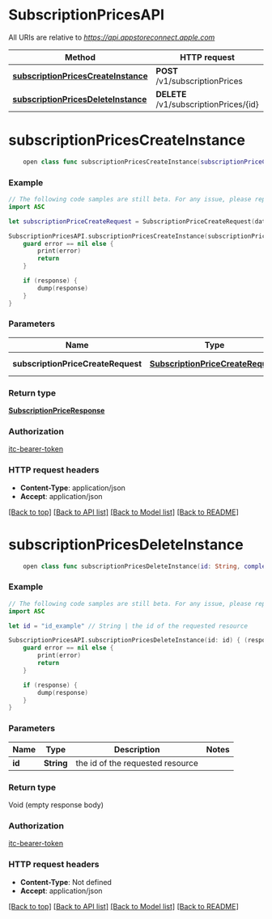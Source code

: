 # SubscriptionPricesAPI

All URIs are relative to *https://api.appstoreconnect.apple.com*

Method | HTTP request | Description
------------- | ------------- | -------------
[**subscriptionPricesCreateInstance**](SubscriptionPricesAPI.md#subscriptionpricescreateinstance) | **POST** /v1/subscriptionPrices | 
[**subscriptionPricesDeleteInstance**](SubscriptionPricesAPI.md#subscriptionpricesdeleteinstance) | **DELETE** /v1/subscriptionPrices/{id} | 


# **subscriptionPricesCreateInstance**
```swift
    open class func subscriptionPricesCreateInstance(subscriptionPriceCreateRequest: SubscriptionPriceCreateRequest, completion: @escaping (_ data: SubscriptionPriceResponse?, _ error: Error?) -> Void)
```



### Example
```swift
// The following code samples are still beta. For any issue, please report via http://github.com/OpenAPITools/openapi-generator/issues/new
import ASC

let subscriptionPriceCreateRequest = SubscriptionPriceCreateRequest(data: SubscriptionPriceCreateRequest_data(type: "type_example", attributes: SubscriptionPriceInlineCreate_attributes(startDate: Date(), preserveCurrentPrice: false), relationships: SubscriptionPriceCreateRequest_data_relationships(subscription: SubscriptionAppStoreReviewScreenshotCreateRequest_data_relationships_subscription(data: PromotedPurchase_relationships_subscription_data(type: "type_example", id: "id_example")), territory: AppPricePointV3_relationships_territory(data: AppPricePointV3_relationships_territory_data(type: "type_example", id: "id_example")), subscriptionPricePoint: SubscriptionPriceCreateRequest_data_relationships_subscriptionPricePoint(data: SubscriptionIntroductoryOffer_relationships_subscriptionPricePoint_data(type: "type_example", id: "id_example"))))) // SubscriptionPriceCreateRequest | SubscriptionPrice representation

SubscriptionPricesAPI.subscriptionPricesCreateInstance(subscriptionPriceCreateRequest: subscriptionPriceCreateRequest) { (response, error) in
    guard error == nil else {
        print(error)
        return
    }

    if (response) {
        dump(response)
    }
}
```

### Parameters

Name | Type | Description  | Notes
------------- | ------------- | ------------- | -------------
 **subscriptionPriceCreateRequest** | [**SubscriptionPriceCreateRequest**](SubscriptionPriceCreateRequest.md) | SubscriptionPrice representation | 

### Return type

[**SubscriptionPriceResponse**](SubscriptionPriceResponse.md)

### Authorization

[itc-bearer-token](../README.md#itc-bearer-token)

### HTTP request headers

 - **Content-Type**: application/json
 - **Accept**: application/json

[[Back to top]](#) [[Back to API list]](../README.md#documentation-for-api-endpoints) [[Back to Model list]](../README.md#documentation-for-models) [[Back to README]](../README.md)

# **subscriptionPricesDeleteInstance**
```swift
    open class func subscriptionPricesDeleteInstance(id: String, completion: @escaping (_ data: Void?, _ error: Error?) -> Void)
```



### Example
```swift
// The following code samples are still beta. For any issue, please report via http://github.com/OpenAPITools/openapi-generator/issues/new
import ASC

let id = "id_example" // String | the id of the requested resource

SubscriptionPricesAPI.subscriptionPricesDeleteInstance(id: id) { (response, error) in
    guard error == nil else {
        print(error)
        return
    }

    if (response) {
        dump(response)
    }
}
```

### Parameters

Name | Type | Description  | Notes
------------- | ------------- | ------------- | -------------
 **id** | **String** | the id of the requested resource | 

### Return type

Void (empty response body)

### Authorization

[itc-bearer-token](../README.md#itc-bearer-token)

### HTTP request headers

 - **Content-Type**: Not defined
 - **Accept**: application/json

[[Back to top]](#) [[Back to API list]](../README.md#documentation-for-api-endpoints) [[Back to Model list]](../README.md#documentation-for-models) [[Back to README]](../README.md)

